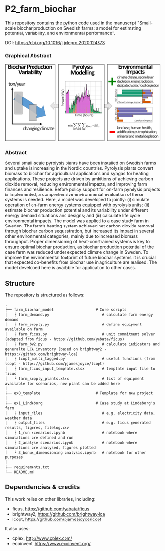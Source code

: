 # P2_farm_biochar

This repository contains the python code used in the manuscript "Small-scale biochar production on Swedish farms: a model for estimating potential, variability, and environmental performance".

DOI: https://doi.org/10.1016/j.jclepro.2020.124873

### Graphical Abstract

![energy-lca](snapshot.png)

### Abstract ###
Several small-scale pyrolysis plants have been installed on Swedish farms and uptake is increasing in the Nordic countries. Pyrolysis plants convert biomass to biochar for agricultural applications and syngas for heating applications. These projects are driven by ambitions of achieving carbon dioxide removal, reducing environmental impacts, and improving farm finances and resilience. Before policy support for on-farm pyrolysis projects is implemented, a comprehensive environmental evaluation of these systems is needed. Here, a model was developed to jointly: (i) simulate operation of on-farm energy systems equipped with pyrolysis units; (ii) estimate biochar production potential and its variability under different energy demand situations and designs; and (iii) calculate life cycle environmental impacts. The model was applied to a case study farm in Sweden. The farm’s heating system achieved net carbon dioxide removal through biochar carbon sequestration, but increased its impact in several other environmental categories, mainly due to increased biomass throughput. Proper dimensioning of heat-constrained systems is key to ensure optimal biochar production, as biochar production potential of the case farm was reduced under expected climate change in Sweden. To improve the environmental footprint of future biochar systems, it is crucial that expected co-benefits from biochar use in agriculture are realised. The model developed here is available for application to other cases.

## Structure

The repository is structured as follows:


    .
    ├── farm_biochar_model                   # Core scripts
    │   ├ farm_demand.py                        # calculate farm energy demand
    │   ├ farm_supply.py                        # define equipment available on farm
    │   ├ farm_ficus.py                         # unit commitment solver (adapted from ficus - https://github.com/yabata/ficus)
    │   ├ farm_bw2.py                           # calculate indicators and generalte LCA inventory (based on brightway2 - https://github.com/brightway-lca)
    │   ├ lcopt_multi_tagged.py                 # useful functions (from lcopt - https://github.com/pjamesjoyce/lcopt)
    │   ├ farm_ficus_input_template.xlsx        # template input file to ficus
    │   └ farm_supply_plants.xlsx               # list of equipment available for scenarios, new plant can be added here 
    │     
    ├── ex0_template                         # Template for new project
    │
    ├── ex1_Lindeborg                        # Case study at Lindeborg's farm
    │   ├ input_files                           # e.g. electricity data, weather data
    │   ├ output_files                          # e.g. ficus generated results, figures, filelog.csv
    │   ├ 1_run scenarios.ipynb                 # notebook where simulations are defined and run
    │   ├ 2_analyse scenarios.ipynb             # notebook where simulations are analysed, figures plotted
    │   └ 3_bonus_dimensioning analysis.ipynb   # notebook for other purposes
    │
    ├── requirements.txt
    └── README.md

## Dependencies & credits

This work relies on other libraries, including:
- ficus, https://github.com/yabata/ficus
- brightway2, https://github.com/brightway-lca
- lcopt, https://github.com/pjamesjoyce/lcopt

It also uses:
- cplex, http://www.cplex.com/
- ecoinvent, https://www.ecoinvent.org/

 

